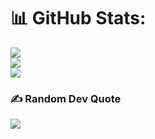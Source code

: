# 📊 GitHub Stats:
![](https://github-readme-stats.vercel.app/api?username=raquelms&theme=radical&hide_border=false&include_all_commits=false&count_private=false)<br/>
![](https://github-readme-streak-stats.herokuapp.com/?user=raquelms&theme=radical&hide_border=false)<br/>
![](https://github-readme-stats.vercel.app/api/top-langs/?username=raquelms&theme=radical&hide_border=false&include_all_commits=false&count_private=false&layout=compact)

### ✍️ Random Dev Quote
![](https://quotes-github-readme.vercel.app/api?type=horizontal&theme=radical)

<!-- Proudly created with GPRM ( https://gprm.itsvg.in ) -->
